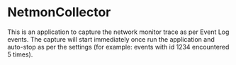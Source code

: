 # NetmonCollector
This is an application to capture the network monitor trace as per Event Log events.
The capture will start immediately once run the application and auto-stop as per the settings (for example: events with id 1234 encountered 5 times).
